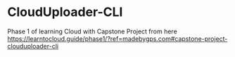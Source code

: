 # CloudUploader-CLI
Phase 1 of learning Cloud with Capstone Project from here https://learntocloud.guide/phase1/?ref=madebygps.com#capstone-project-clouduploader-cli

